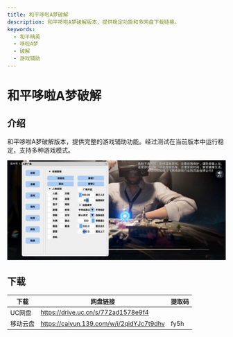 ```yaml
---
title: 和平哆啦A梦破解
description: 和平哆啦A梦破解版本，提供稳定功能和多网盘下载链接。
keywords:
  - 和平精英
  - 哆啦A梦
  - 破解
  - 游戏辅助
---
```


# 和平哆啦A梦破解

## 介绍
和平哆啦A梦破解版本，提供完整的游戏辅助功能。经过测试在当前版本中运行稳定，支持多种游戏模式。

![和平哆啦A梦破解](image.png)
## 下载

| 下载 | 网盘链接 | 提取码 |
| ---- | -------- | ------------ |
| UC网盘 | https://drive.uc.cn/s/772ad1578e9f4 |  |
| 移动云盘 | https://caiyun.139.com/w/i/2qidYJc7t9dhv | fy5h |
